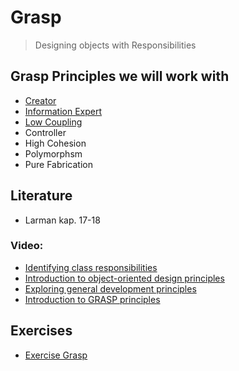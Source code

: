 # Grasp
> Designing objects with Responsibilities


## Grasp Principles we will work with
* [Creator](creator.md)
* [Information Expert](information_expert.md)
* [Low Coupling](low_coupling.md)
* Controller
* High Cohesion
* Polymorphsm
* Pure Fabrication


## Literature
* Larman kap. 17-18

### Video:
* [Identifying class responsibilities](https://www.lynda.com/Java-tutorials/Identifying-class-responsibilities/96949/106080-4.html)
* [Introduction to object-oriented design principles](https://www.lynda.com/Java-tutorials/Introduction-object-oriented-design-principles/96949/106102-4.html)
* [Exploring general development principles](https://www.lynda.com/Java-tutorials/Exploring-general-development-principles/96949/106103-4.html)
* [Introduction to GRASP principles](https://www.lynda.com/Java-tutorials/Introduction-GRASP-principles/96949/106106-4.html)

## Exercises
* [Exercise Grasp](https://docs.google.com/document/d/e/2PACX-1vTeAGLAqQDh5hGOoEiLcf6p-HS-bP8Tgffd4cWDXbZBJrktL5Vn56jZum0_7-VIOID_jy6BV355IY8-/pub)
